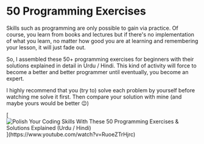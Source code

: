 # 50 Programming Exercises
Skills such as programming are only possible to gain via practice. Of course, you learn from books and lectures but if there's no implementation of what you learn, no matter how good you are at learning and remembering your lesson, it will just fade out.

So, I assembled these 50+ programming exercises for beginners with their solutions explained in detail in Urdu / Hindi. This kind of activity will force to become a better and better programmer until eventually, you become an expert.

I highly recommend that you (try to) solve each problem by yourself before watching me solve it first. Then compare your solution with mine (and maybe yours would be better 😉)

[![Polish Your Coding Skills With These 50 Programming Exercises & Solutions Explained (Urdu / Hindi)]([https://img.youtube.com/vi/RuoeZTrHjrc/0.jpg](https://i9.ytimg.com/vi/RuoeZTrHjrc/maxresdefault.jpg?v=6451d2cb&sqp=CICBzaIG&rs=AOn4CLCWhFfGgIl6GX8I-SIefXSZ7wYGkQ))](https://www.youtube.com/watch?v=RuoeZTrHjrc)
